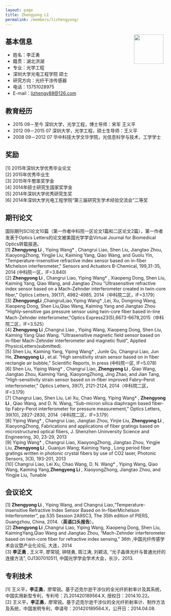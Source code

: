 ```yaml
---
layout: page
title: Zhengyong LI
permalink: /members/lizhengyong/
---
```


<a href="{{ site.baseurl }}/members/lizhengyong/">
<img src="{{ site.baseurl }}/images/lizhengyong-92x128.jpg" style="width: 92px; float: right; margin: 10px" />
</a>

## 基本信息
+ 姓名：李正勇<br>
+ 籍贯：湖北洪湖<br>
+ 专业：光学工程<br>
+ 深圳大学光电工程学院 硕士<br>
+ 研究方向：光纤干涉传感器<br>
+ 电话：13751028975
+ E-mail：lizhengy88@126.com<br>

## 教育经历

+ 2015 09－至今 深圳大学，光学工程，博士导师：宋军 王义平
+ 2012 09－2015 07 深圳大学，光学工程，硕士生导师：王义平
+ 2008 09－2012 07 华中科技大学文华学院，光信息科学与技术，工学学士

## 奖励
[1]	2015年深圳大学优秀毕业论文<br>
[2]	2015年优秀毕业生<br>
[3]	2015年牛憨笨奖学金<br>
[4] 2014年硕士研究生国家奖学金<br>
[5] 2014年深圳大学优秀研究生奖<br>
[6] 2014年深圳大学光电工程学院“第三届研究生学术经验交流会”二等奖<br>

## 期刊论文

 国际期刊SCI论文10篇（第一作者中科院一区论文1篇和二区论文2篇），第一作者发表于Optics Letters的论文被美国光学学会Virtual Journal for Biomedical Optics转载报道。<br>
[1] **Zhengyong Li** , Yiping Wang* , Changrui Liao, Shen Liu, Jiangtao Zhou, XiaoyongZhong, Yingjie Liu, Kaiming Yang, Qiao Wang, and Guolu Yin, "Temperature-insensitive refractive index sensor based on in-fiber Michelson interferometer," Sensors and Actuators B-Chemical, 199,31-35, 2014 (中科院一区，IF=3.840)<br>
[2] **Zhengyong Li** , Changrui Liao, Yiping Wang* , Xiaopeng Dong, Shen Liu, Kaiming Yang, Qiao Wang, and Jiangtao Zhou "Ultrasensitive refractive index sensor based on a Mach–Zehnder interferometer created in twin-core fiber," Optics Letters, 39(17), 4982-4985, 2014（中科院二区，IF=3.179）<br>
[3] **ZhengyongLi** ,ChangruiLiao,Yiping Wang* ,Lei, Xu, Dongning Wang, Xiaopeng Dong, Shen Liu,Qiao Wang, Kaiming Yang and Jiangtao Zhou "Highly-sensitive gas pressure sensor using twin-core fiber based in-line Mach-Zehnder interferometer,"Optics Express23(5),6673-6678,2015（中科院二区，IF=3.525）<br>
[4] **Zhengyong Li** ,Changrui Liao , Yiping Wang, Xiaopeng Dong, Shen Liu, Kaiming Yang Qiao Wang. "Ultrasensitive magnetic field sensor based on in-fiber Mach-Zehnder interferometer and magnetic fluid", Applied PhysicsLetters(submitted).<br>
[5] Shen Liu, Kaiming Yang, Yiping Wang* , Junle Qu, Changrui Liao, Jun He, **Zhengyong Li** , et.al. “High sensitivity strain sensor based on in fiber rectangle air bubble,” Scientific Reports, In press (中科院一区, IF=5.078)<br>
[6] Shen Liu, Yiping Wang* , Changrui Liao, **Zhengyong Li** , Qiao Wang, Jiangtao Zhou, Kaiming Yang, XiaoyongZhong, Jing Zhao, and Jian Tang, "High-sensitivity strain sensor based on in-fiber improved Fabry–Perot interferometer," Optics Letters, 39(7), 2121-2124, 2014（中科院二区，IF=3.179）<br>
[7] Changrui Liao, Shen Liu, Lei Xu, Chao Wang, Yiping Wang* , **Zhengyong Li** , Qiao Wang, and D. N. Wang, “Sub-micron silica diaphragm based fiber-tip Fabry-Perot interferometer for pressure measurement,” Optics Letters, 39(10), 2827-2830, 2014（中科院二区，IF=3.179）<br>
[8] Yiping Wang* , Changrui Liao, Jiangtao Zhou, Yinjie Liu, **Zhengyong Li** , XiaoyongZhong, Fabrications and applications of fiber gratings based on microstructured optical fibers, J. Shenzhen Uninversity Science and Engineering, 30, 23-29, 2013<br>
[9] Yiping Wang* , Changrui Liao, XiaoyongZhong, Jiangtao Zhou, Yingjie Liu, **Zhengyong Li** , Guanjun Wang; Kaiming Yang , Long period fiber gratings written in photonic crystal fibers by use of CO2 laser, Photonic Sensors, 3(3), 193-201, 2013<br>
[10] Changrui Liao, Lei Xu, Chao Wang, D. N. Wang* , Yiping Wang, Qiao Wang, Kaiming Yang,**Zhengyong Li** , XiaoyongZhong, Jiangtao Zhou, and Yingjie Liu, Tunable <br>

## 会议论文

[1] **Zhengyong Li** , Yiping Wang, and Changrui Liao,“Temperature-insensitive Refractive Index Sensor Based on In-fiberMichelson Interferometer”, pp.535 Session 2A9SC3, The 35th edition of PIERS, Guangzhou, China, 2014.（**英语口头报告**）。<br>
[2] **Zhengyong Li** ,Changrui Liao, Yiping Wang, Xiaopeng Dong, Shen Liu, KaimingYang,Qiao Wang and Jiangtao Zhou, “Mach-Zehnder interferometer based on twin-core fiber for refractive index sensing,” 36th ,中国光纤传感学术会议暨产业化论坛, 大连，2014<br>
[3] **李正勇** , 王义平, 廖常锐, 钟晓勇, 周江涛, 刘颖洁, “光子晶体光纤与普通光纤的连接方法”, OJ1307010511, 中国光学学会学术大会，长沙，2013.<br>

## 专利技术

[1] 王义平，**李正勇**，廖常锐。基于迈克尔逊干涉仪的全光纤折射率计及其系统，中国实用新型专利，专利号：ZL201420189564.X, 授权日：2014.10.22。<br>
[2] 王义平，**李正勇**，廖常锐。基于迈克尔逊干涉仪的全光纤折射率计、制作方法及系统，中国发明专利，申请号：201420189564.X，公开日：2014.04.08.<br>
